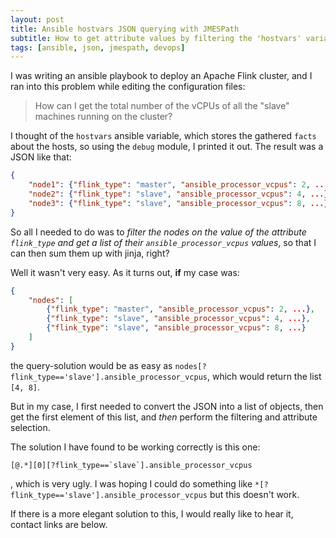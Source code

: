 ```yaml
---
layout: post
title: Ansible hostvars JSON querying with JMESPath
subtitle: How to get attribute values by filtering the 'hostvars' variable with JMESPath
tags: [ansible, json, jmespath, devops]
---
```


I was writing an ansible playbook to deploy an Apache Flink cluster, and I ran into this problem while editing the configuration files:

> How can I get the total number of the vCPUs of all the "slave" machines running on the cluster?

I thought of the `hostvars` ansible variable, which stores the gathered `facts` about the hosts, so using the `debug` module, I printed it out. The result was a JSON like that:

```json
{
    "node1": {"flink_type": "master", "ansible_processor_vcpus": 2, ...},
    "node2": {"flink_type": "slave", "ansible_processor_vcpus": 4, ...},
    "node3": {"flink_type": "slave", "ansible_processor_vcpus": 8, ...}
}
```

So all I needed to do was to _filter the nodes on the value of the attribute `flink_type` and get a list of their `ansible_processor_vcpus` values_, so that I can then sum them up with jinja, right?

Well it wasn't very easy. As it turns out, **if** my case was:

```json
{
    "nodes": [
        {"flink_type": "master", "ansible_processor_vcpus": 2, ...},
        {"flink_type": "slave", "ansible_processor_vcpus": 4, ...},
        {"flink_type": "slave", "ansible_processor_vcpus": 8, ...}
    ]
}
```

the query-solution would be as easy as `nodes[?flink_type=='slave'].ansible_processor_vcpus`, which would return the list `[4, 8]`.

But in my case, I first needed to convert the JSON into a list of objects, then get the first element of this list, and _then_ perform the filtering and attribute selection.

The solution I have found to be working correctly is this one:

```
[@.*][0][?flink_type==`slave`].ansible_processor_vcpus
```
, which is very ugly. I was hoping I could do something like `*[?flink_type=='slave'].ansible_processor_vcpus` but this doesn't work.

If there is a more elegant solution to this, I would really like to hear it, contact links are below.
